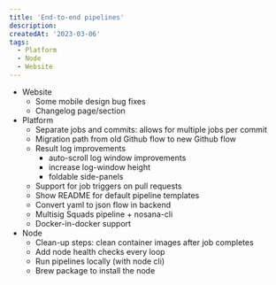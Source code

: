 ```yaml
---
title: 'End-to-end pipelines'
description: 
createdAt: '2023-03-06'
tags: 
  - Platform
  - Node
  - Website
---
```


- Website
    - Some mobile design bug fixes
    - Changelog page/section
- Platform
    - Separate jobs and commits: allows for multiple jobs per commit
    - Migration path from old Github flow to new Github flow
    - Result log improvements
        - auto-scroll log window improvements
        - increase log-window height
        - foldable side-panels
    - Support for job triggers on pull requests
    - Show README for default pipeline templates
    - Convert yaml to json flow in backend
    - Multisig Squads pipeline + nosana-cli
    - Docker-in-docker support
- Node
    - Clean-up steps: clean container images after job completes
    - Add node health checks every loop
    - Run pipelines locally (with node cli)
    - Brew package to install the node